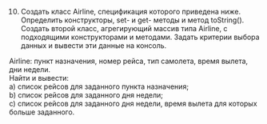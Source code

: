 10. Создать класс Airline, спецификация которого приведена ниже. Определить конструкторы, set- и get- методы 
и метод  toString(). Создать второй класс, агрегирующий массив типа Airline, с подходящими конструкторами и 
методами. Задать критерии выбора данных и вывести эти данные на консоль.  
 
Airline: пункт назначения, номер рейса, тип самолета, время вылета, дни недели.  
Найти и вывести:  
a) список рейсов для заданного пункта назначения;  
b) список рейсов для заданного дня недели;  
c) список рейсов для заданного дня недели, время вылета для которых больше заданного. 